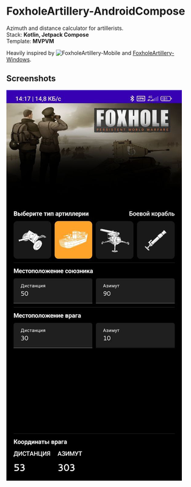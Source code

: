 # FoxholeArtillery-AndroidCompose
Azimuth and distance calculator for artillerists. </br>
Stack: **Kotlin, Jetpack Compose** </br>
Template: **MVPVM**

Heavily inspired by ![FoxholeArtillery-Mobile](https://github.com/XeniacDev/FoxholeArtillery-mobile) and [FoxholeArtillery-Windows](https://github.com/XeniacDev/FoxholeArtillery-Windows).

## Screenshots

![demo1](https://github.com/Flexlug/FoxholeArtillery-AndroidCompose/blob/master/demo/1.jpg?raw=true)
